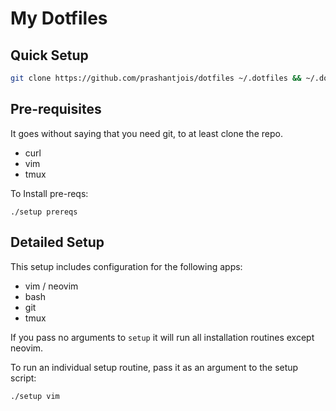 # My Dotfiles

## Quick Setup

```bash
git clone https://github.com/prashantjois/dotfiles ~/.dotfiles && ~/.dotfiles/setup
```

## Pre-requisites

It goes without saying that you need git, to at least clone the repo. 

  * curl
  * vim
  * tmux

To Install pre-reqs:

```
./setup prereqs
```

## Detailed Setup

This setup includes configuration for the following apps:
  * vim / neovim
  * bash
  * git
  * tmux

If you pass no arguments to `setup` it will run all installation routines except neovim.

To run an individual setup routine, pass it as an argument to the setup script:

```bash
./setup vim
```
